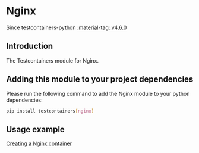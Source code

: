 # Nginx

Since testcontainers-python <a href="https://github.com/testcontainers/testcontainers-python/releases/tag/v4.6.0"><span class="tc-version">:material-tag: v4.6.0</span></a>

## Introduction

The Testcontainers module for Nginx.

## Adding this module to your project dependencies

Please run the following command to add the Nginx module to your python dependencies:

```bash
pip install testcontainers[nginx]
```

## Usage example

<!--codeinclude-->

[Creating a Nginx container](../../modules/nginx/example_basic.py)

<!--/codeinclude-->
